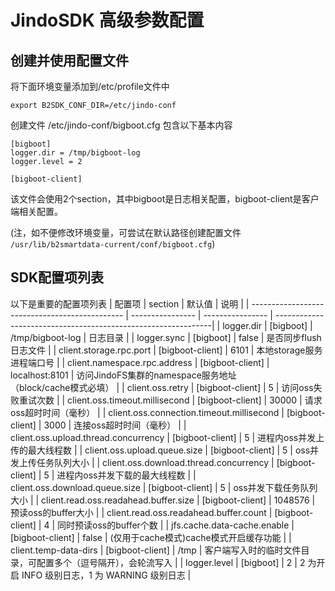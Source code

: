 # JindoSDK 高级参数配置

## 创建并使用配置文件

将下面环境变量添加到/etc/profile文件中
```
export B2SDK_CONF_DIR=/etc/jindo-conf
```
创建文件 /etc/jindo-conf/bigboot.cfg  包含以下基本内容
```
[bigboot]
logger.dir = /tmp/bigboot-log
logger.level = 2

[bigboot-client]
```

该文件会使用2个section，其中bigboot是日志相关配置，bigboot-client是客户端相关配置。

(注，如不便修改环境变量，可尝试在默认路径创建配置文件 `/usr/lib/b2smartdata-current/conf/bigboot.cfg`)

## SDK配置项列表

以下是重要的配置项列表
| 配置项                                          | section          | 默认值           | 说明                                                           |
| ---------------------------------------------- | ---------------- | ---------------- | --------------------------------------------------------------|
| logger.dir                                     | [bigboot]        | /tmp/bigboot-log | 日志目录                                                       |
| logger.sync                                    | [bigboot]        | false            | 是否同步flush日志文件                                           |
| client.storage.rpc.port                        | [bigboot-client] | 6101             | 本地storage服务进程端口号                                       |
| client.namespace.rpc.address                   | [bigboot-client] | localhost:8101   | 访问JindoFS集群的namespace服务地址<br />（block/cache模式必填）  |
| client.oss.retry                               | [bigboot-client] | 5                | 访问oss失败重试次数                                             |
| client.oss.timeout.millisecond                 | [bigboot-client] | 30000            | 请求oss超时时间（毫秒）                                         |
| client.oss.connection.timeout.millisecond      | [bigboot-client] | 3000             | 连接oss超时时间（毫秒）                                         |
| client.oss.upload.thread.concurrency           | [bigboot-client] | 5                | 进程内oss并发上传的最大线程数                                    |
| client.oss.upload.queue.size                   | [bigboot-client] | 5                | oss并发上传任务队列大小                                         |
| client.oss.download.thread.concurrency         | [bigboot-client] | 5                | 进程内oss并发下载的最大线程数                                   |
| client.oss.download.queue.size                 | [bigboot-client] | 5                | oss并发下载任务队列大小                                         |
| client.read.oss.readahead.buffer.size          | [bigboot-client] | 1048576          | 预读oss的buffer大小                                             |
| client.read.oss.readahead.buffer.count         | [bigboot-client] | 4                | 同时预读oss的buffer个数                                         |
| jfs.cache.data-cache.enable                    | [bigboot-client] | false            | (仅用于cache模式)cache模式开启缓存功能                          |
| client.temp-data-dirs                          | [bigboot-client] | /tmp             | 客户端写入时的临时文件目录，可配置多个（逗号隔开），会轮流写入  |
| logger.level                                   | [bigboot]        | 2                | 2 为开启 INFO 级别日志，1 为 WARNING 级别日志                  |
